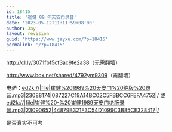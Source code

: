 ```yaml
---
id: 18415
title: '崔健 89 年天安门录音'
date: '2023-05-12T11:11:59+08:00'
author: Jay
layout: revision
guid: 'https://www.jayxu.com/?p=18415'
permalink: '/?p=18415'
---
```


<a href="http://cl.ly/3071fbf5cf3ac9fe2a38" target="_blank" rel="noopener">http://cl.ly/3071fbf5cf3ac9fe2a38</a>（无需翻墙）

<a href="http://www.box.net/shared/4792ym9309" target="_blank" rel="noopener">http://www.box.net/shared/4792ym9309</a>（需翻墙）

电驴：<a href="//|file|崔健%201989%20天安门%20绝版%20录音.mp3|23088174|087227C19A14BC02C5FBBCC6FEFA4752|/" target="_blank" rel="noopener">ed2k://|file|崔健%201989%20天安门%20绝版%20录音.mp3|23088174|087227C19A14BC02C5FBBCC6FEFA4752|/</a> 或 <a href="//|file|崔健%20-%20崔健1989天安门绝版录音.mp3|23090652|44879B321F3C54D1099C3B85CE328417|/" target="_blank" rel="noopener">ed2k://|file|崔健%20-%20崔健1989天安门绝版录音.mp3|23090652|44879B321F3C54D1099C3B85CE328417|/</a>

是否真实不可考